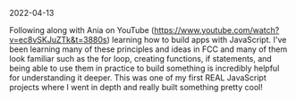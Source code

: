 2022-04-13

Following along with Ania on YouTube (https://www.youtube.com/watch?v=ec8vSKJuZTk&t=3880s) learning how to build apps with JavaScript. I've been learning many of these principles and ideas in FCC and many of them look familiar such as the for loop, creating functions, if statements, and being able to use them in practice to build something is incredibly helpful for understanding it deeper. This was one of my first REAL JavaScript projects where I went in depth and really built something pretty cool!